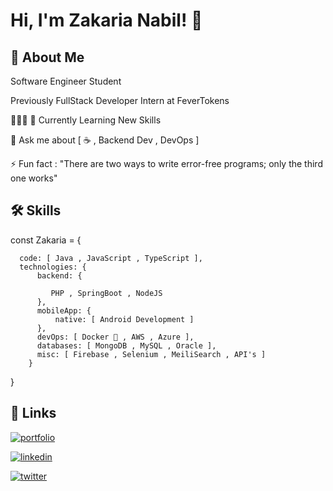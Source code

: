 
# Hi, I'm Zakaria Nabil! 👋


## 🚀 About Me
Software Engineer Student 

Previously FullStack Developer Intern at FeverTokens

👨🏻‍💻 🧠 Currently Learning New Skills

💬 Ask me about [ ☕️ , Backend Dev  , DevOps ]

⚡️ Fun fact : "There are two ways to write error-free programs; only the third one works"  




## 🛠 Skills
const Zakaria = {  
      
      code: [ Java , JavaScript , TypeScript ],   
      technologies: {
          backend: {

             PHP , SpringBoot , NodeJS
          },    
          mobileApp: {
              native: [ Android Development ]
          },   
          devOps: [ Docker 🐳 , AWS , Azure ],  
          databases: [ MongoDB , MySQL , Oracle ],   
          misc: [ Firebase , Selenium , MeiliSearch , API's ]
        }
}


## 🔗 Links
[![portfolio](https://img.shields.io/badge/my_portfolio-000?style=for-the-badge&logoColor=white)](https://www.nabilzakaria.software/)

[![linkedin](https://img.shields.io/badge/linkedin-0A66C2?style=for-the-badge&logo=linkedin&logoColor=white)](https://www.linkedin.com/in/zakaria-nabil-36259a1a5)

[![twitter](https://img.shields.io/badge/medium-black?style=for-the-badge&logo=medium&logoColor=white)](https://medium.com/@zakarianabil68)


